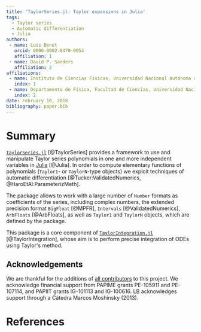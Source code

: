 ```yaml
---
title: 'TaylorSeries.jl: Taylor expansions in Julia'
tags:
  - Taylor series
  - Automatic differentiation
  - Julia
authors:
 - name: Luis Benet
   orcid: 0000-0002-8470-9054
   affiliation: 1
 - name: David P. Sanders
   affiliation: 2
affiliations:
 - name: Instituto de Ciencias Físicas, Universidad Nacional Autónoma de México (UNAM)
   index: 1
 - name: Departamento de Física, Facultad de Ciencias, Universidad Nacional Autónoma de México (UNAM)
   index: 2
date: February 10, 2018
bibliography: paper.bib
---
```


# Summary

[`TaylorSeries.jl`](https://github.com/JuliaDiff/TaylorSeries.jl)
[@TaylorSeries] provides a framework to use and manipulate
Taylor series polynomials in one and more independent variables
in [Julia](https://julialang.org) [@Julia]. In order to compute
elementary functions of
polynomials (`Taylor1`- or `TaylorN`-type objects) we
exploit techniques of automatic differentiation
[@Tucker:ValidatedNumerics, @HaroEtAl:ParameterizMeth].

The package allows to work with a large number of `Number` formats
as coefficients of the series, including complex numbers,
the extended precision format `BigFloat` [@MPFR],
`Intervals` [@ValidatedNumerics], `ArbFloats` [@ArbFloats],
as well as `Taylor1` and `TaylorN` objects, which are defined
by the package.

This package is a core component of
[`TaylorIntegration.jl`](https://github.com/PerezHz/TaylorIntegration.jl)
[@TaylorIntegration], whose aim is to perform precise integration
of ODEs using Taylor's method.

## Acknowledgements

We are thankful for the additions of
[all contributors](https://github.com/JuliaDiff/TaylorSeries.jl/graphs/contributors)
to this project. We acknowledge financial support from PAPIME grants
PE-105911 and PE-107114, and PAPIIT grants IG-101113 and IG-100616. LB
acknowledges support through a Cátedra Marcos Moshinsky (2013).

# References
